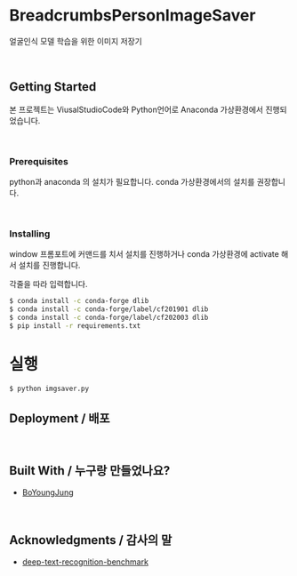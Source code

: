 # BreadcrumbsPersonImageSaver

얼굴인식 모델 학습을 위한 이미지 저장기

<br>

## Getting Started 

본 프로젝트는 ViusalStudioCode와 Python언어로 Anaconda 가상환경에서 진행되었습니다.


<br>

### Prerequisites 

python과 anaconda 의 설치가 필요합니다.
conda 가상환경에서의 설치를 권장합니다.

<br>

### Installing 

window 프롬포트에 커맨드를 치서 설치를 진행하거나 conda 가상환경에 activate 해서 설치를 진행합니다.

각줄을 따라 입력합니다.

``` bash
$ conda install -c conda-forge dlib
$ conda install -c conda-forge/label/cf201901 dlib
$ conda install -c conda-forge/label/cf202003 dlib
$ pip install -r requirements.txt
```

# 실행

``` bash
$ python imgsaver.py
```

 



## Deployment / 배포

<br>

## Built With / 누구랑 만들었나요?

* [BoYoungJung](https://github.com/boyoung9020)

<br>

## Acknowledgments / 감사의 말

* [deep-text-recognition-benchmark](https://github.com/clovaai/deep-text-recognition-benchmark) 







